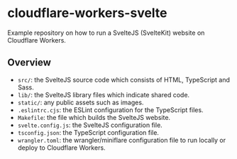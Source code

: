 # cloudflare-workers-svelte

Example repository on how to run a SvelteJS (SvelteKit) website on Cloudflare Workers.


## Overview

- `src/`: the SvelteJS source code which consists of HTML, TypeScript and Sass.
- `lib/`: the SvelteJS library files which indicate shared code.
- `static/`: any public assets such as images.
- `.eslintrc.cjs`: the ESLint configuration for the TypeScript files.
- `Makefile`: the file which builds the SvelteJS website.
- `svelte.config.js`: the SvelteJS configuration file.
- `tsconfig.json`: the TypeScript configuration file.
- `wrangler.toml`: the wrangler/miniflare configuration file to run locally or deploy to Cloudflare Workers.
